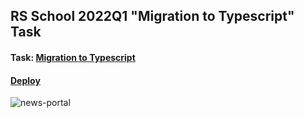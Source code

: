 ## RS School 2022Q1 "Migration to Typescript" Task
#### Task: [Migration to Typescript](https://github.com/rolling-scopes-school/tasks/blob/master/tasks/migration-newip-to-ts.md)
#### [Deploy](https://rolling-scopes-school.github.io/andre-sm-JSFE2022Q1/migration-to-typescript/)
![news-portal](https://user-images.githubusercontent.com/93344252/197219969-9a47db35-2f5f-4307-a4d5-e12721aa9d89.png)
